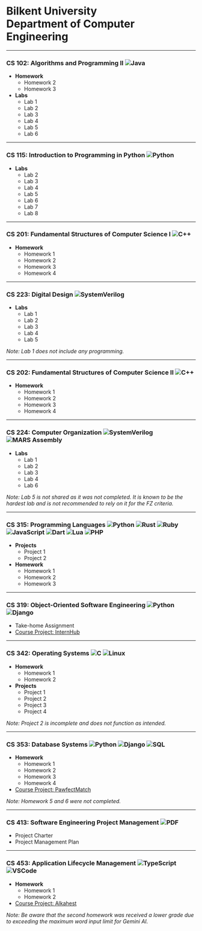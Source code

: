 # Bilkent University<br/>Department of Computer Engineering

---

### CS 102: Algorithms and Programming II ![Java](https://img.shields.io/badge/Java-ED8B00?style=for-the-badge&logo=java&logoColor=white&style=flat-square)

- **Homework**
  - Homework 2
  - Homework 3
- **Labs**
  - Lab 1
  - Lab 2
  - Lab 3
  - Lab 4
  - Lab 5
  - Lab 6

---

### CS 115: Introduction to Programming in Python ![Python](https://img.shields.io/badge/Python-3776AB?style=for-the-badge&logo=python&logoColor=white&style=flat-square)

- **Labs**
  - Lab 2
  - Lab 3
  - Lab 4
  - Lab 5
  - Lab 6
  - Lab 7
  - Lab 8

---

### CS 201: Fundamental Structures of Computer Science I ![C++](https://img.shields.io/badge/C++-00599C?style=for-the-badge&logo=c%2B%2B&logoColor=white&style=flat-square)

- **Homework**
  - Homework 1
  - Homework 2
  - Homework 3
  - Homework 4

---

### CS 223: Digital Design ![SystemVerilog](https://img.shields.io/badge/SystemVerilog-FFB71B?style=for-the-badge&logoColor=white&style=flat-square)

- **Labs**
  - Lab 1
  - Lab 2
  - Lab 3
  - Lab 4
  - Lab 5

*Note: Lab 1 does not include any programming.*

---

### CS 202: Fundamental Structures of Computer Science II ![C++](https://img.shields.io/badge/C++-00599C?style=for-the-badge&logo=c%2B%2B&logoColor=white&style=flat-square)

- **Homework**
  - Homework 1
  - Homework 2
  - Homework 3
  - Homework 4

---

### CS 224: Computer Organization ![SystemVerilog](https://img.shields.io/badge/SystemVerilog-FFB71B?style=for-the-badge&logoColor=white&style=flat-square) ![MARS Assembly](https://img.shields.io/badge/MARS_Assembly-0078D6?style=for-the-badge&logo=assemblyscript&logoColor=white&style=flat-square)

- **Labs**
  - Lab 1
  - Lab 2
  - Lab 3
  - Lab 4
  - Lab 6

*Note: Lab 5 is not shared as it was not completed. It is known to be the hardest lab and is not recommended to rely on it for the FZ criteria.*

---

### CS 315: Programming Languages ![Python](https://img.shields.io/badge/Python-3776AB?style=for-the-badge&logo=python&logoColor=white&style=flat-square) ![Rust](https://img.shields.io/badge/Rust-000000?style=for-the-badge&logo=rust&logoColor=white&style=flat-square) ![Ruby](https://img.shields.io/badge/Ruby-CC342D?style=for-the-badge&logo=ruby&logoColor=white&style=flat-square) ![JavaScript](https://img.shields.io/badge/JavaScript-F7DF1E?style=for-the-badge&logo=javascript&logoColor=black&style=flat-square) ![Dart](https://img.shields.io/badge/Dart-0175C2?style=for-the-badge&logo=dart&logoColor=white&style=flat-square) ![Lua](https://img.shields.io/badge/Lua-2C2D72?style=for-the-badge&logo=lua&logoColor=white&style=flat-square) ![PHP](https://img.shields.io/badge/PHP-777BB4?style=for-the-badge&logo=php&logoColor=white&style=flat-square)

- **Projects**
  - Project 1
  - Project 2
- **Homework**
  - Homework 1
  - Homework 2
  - Homework 3

---

### CS 319: Object-Oriented Software Engineering ![Python](https://img.shields.io/badge/Python-3776AB?style=for-the-badge&logo=python&logoColor=white&style=flat-square) ![Django](https://img.shields.io/badge/Django-092E20?style=for-the-badge&logo=django&logoColor=white&style=flat-square)

- Take-home Assignment
- [Course Project: InternHub](https://github.com/Tuna-Onguner/InternHub)

---

### CS 342: Operating Systems ![C](https://img.shields.io/badge/C-A8B9CC?style=for-the-badge&style=flat-square) ![Linux](https://img.shields.io/badge/Linux-FCC624?style=for-the-badge&logo=linux&logoColor=blac&style=flat-square)

- **Homework**
  - Homework 1
  - Homework 2
- **Projects**
  - Project 1
  - Project 2
  - Project 3
  - Project 4

*Note: Project 2 is incomplete and does not function as intended.*

---

### CS 353: Database Systems ![Python](https://img.shields.io/badge/Python-3776AB?style=for-the-badge&logo=python&logoColor=white&style=flat-square) ![Django](https://img.shields.io/badge/Django-092E20?style=for-the-badge&logo=django&logoColor=white&style=flat-square) ![SQL](https://img.shields.io/badge/SQL-4479A1?style=for-the-badge&logo=sql&logoColor=white&style=flat-square)

- **Homework**
  - Homework 1
  - Homework 2
  - Homework 3
  - Homework 4
- [Course Project: PawfectMatch](https://github.com/Tuna-Onguner/PawfectMatch)

*Note: Homework 5 and 6 were not completed.*

---

### CS 413: Software Engineering Project Management ![PDF](https://img.shields.io/badge/PDF-E2231A?style=for-the-badge&logo=adobeacrobatreader&logoColor=white&labelColor=red&color=red&style=flat-square)

- Project Charter
- Project Management Plan

---

### CS 453: Application Lifecycle Management ![TypeScript](https://img.shields.io/badge/TypeScript-007ACC?style=for-the-badge&logo=typescript&logoColor=white&labelColor=blue&style=flat-square) ![VSCode](https://img.shields.io/badge/VSCode-007ACC?style=for-the-badge&logo=visual-studio-code&style=flat-square)

- **Homework**
  - Homework 1
  - Homework 2
- [Course Project: Alkahest](https://github.com/Tuna-Onguner/Alkahest)

*Note: Be aware that the second homework was received a lower grade due to exceeding the maximum word input limit for Gemini AI.*
